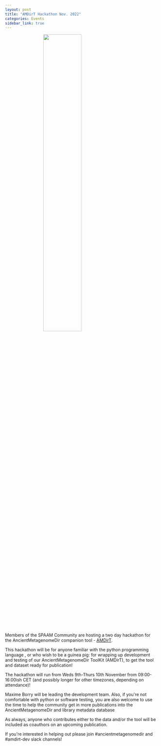 ```yaml
---
layout: post
title: "AMDirT Hackathon Nov. 2022"
categories: Events
sidebar_link: true
---
```


<img src="https://spaam-community.github.io/AncientMetagenomeDir/assets/images/logos/spaam-AncientMetagenomeDir_socialmedia.png" style="display:block;margin-left:auto;margin-right:auto;width=50%;" width="50%">

Members of the SPAAM Community are hosting a two day hackathon for the AncientMetagenomeDir companion tool - [AMDirT](https://github.com/SPAAM-community/AMDirT/).

This hackathon will be for anyone familiar with the python programming language , or who wish to be a guinea pig: for wrapping up development and testing of our AncientMetagenomeDir ToolKit (AMDirT), to get the tool and dataset ready for publication!

The hackathon will run from Weds 9th-Thurs 10th November from 09:00-16:00ish CET (and possibly longer for other timezones, depending on attendance)! 

Maxime Borry will be leading the development team. Also, if you're not comfortable with python or software testing, you are also welcome to use the time to help the community get in more publications into the AncientMetagenomeDir and library metadata database

As always, anyone who contributes either to the data and/or the tool will be included as coauthors on an upcoming publication.

If you're interested in helping out please join #ancientmetagenomedir and #amdirt-dev slack channels!
